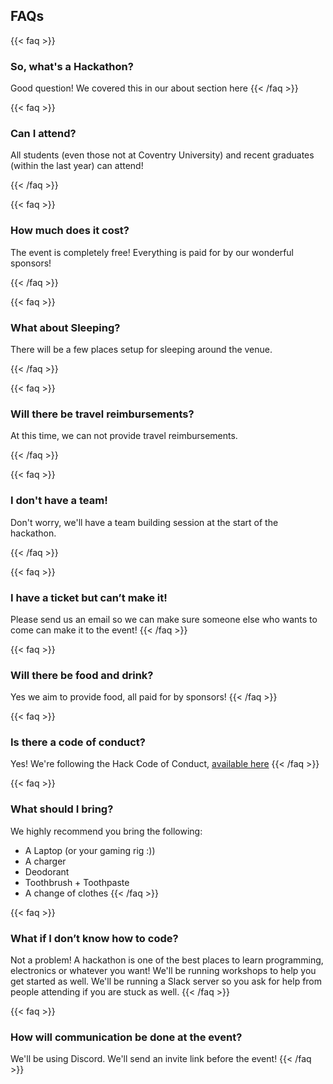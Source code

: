 ## FAQs

{{< faq >}}
### So, what's a Hackathon?
Good question! We covered this in our about section here
{{< /faq >}}

{{< faq >}}
### Can I attend?
All students (even those not at Coventry University) and recent graduates (within the last year) can attend!

{{< /faq >}}

{{< faq >}}
### How much does it cost?
The event is completely free! Everything is paid for by our wonderful sponsors!

{{< /faq >}}

{{< faq >}}
### What about Sleeping?
There will be a few places setup for sleeping around the venue.

{{< /faq >}}

{{< faq >}}
### Will there be travel reimbursements?
At this time, we can not provide travel reimbursements.

{{< /faq >}}

{{< faq >}}
### I don't have a team!
Don't worry, we'll have a team building session at the start of the hackathon.

{{< /faq >}}

{{< faq >}}
### I have a ticket but can’t make it!
Please send us an email so we can make sure someone else who wants to come can make it to the event!
{{< /faq  >}}

{{< faq >}}
### Will there be food and drink?
Yes we aim to provide food, all paid for by sponsors!
{{< /faq >}}

{{< faq >}}
### Is there a code of conduct?
Yes! We're following the Hack Code of Conduct, <a href="https://hackcodeofconduct.org/">available here</a>
{{< /faq >}}

{{< faq >}}
### What should I bring?
We highly recommend you bring the following:

* A Laptop (or your gaming rig :))
* A charger
* Deodorant
* Toothbrush + Toothpaste
* A change of clothes
{{< /faq >}}

{{< faq >}}
### What if I don’t know how to code?
Not a problem! A hackathon is one of the best places to learn programming, electronics or whatever you want! We'll be running workshops to help you get started as well. 
We'll be running a Slack server so you ask for help from people attending if you are stuck as well.
{{< /faq >}}

{{< faq >}}
### How will communication be done at the event?

We'll be using Discord. We'll send an invite link before the event!
{{< /faq >}}
